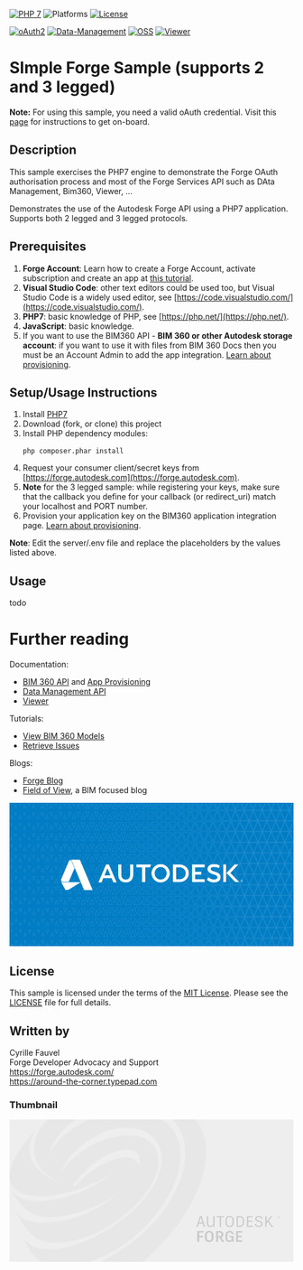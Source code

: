 [![PHP 7](https://img.shields.io/badge/PHP-7-blue.svg)](https://php.net/)
![Platforms](https://img.shields.io/badge/platform-windows%20%7C%20osx%20%7C%20linux-lightgray.svg)
[![License](http://img.shields.io/:license-mit-blue.svg)](http://opensource.org/licenses/MIT)

[![oAuth2](https://img.shields.io/badge/oAuth2-v1-green.svg)](http://developer-autodesk.github.io/)
[![Data-Management](https://img.shields.io/badge/Data%20Management-v1-green.svg)](http://developer-autodesk.github.io/)
[![OSS](https://img.shields.io/badge/OSS-v2-green.svg)](http://developer-autodesk.github.io/)
[![Viewer](https://img.shields.io/badge/Forge%20Viewer-v7.3-green.svg)](http://developer-autodesk.github.io/)

# SImple Forge Sample (supports 2 and 3 legged)

<b>Note:</b> For using this sample, you need a valid oAuth credential.
Visit this [page](https://forge.autodesk.com) for instructions to get on-board.


## Description

This sample exercises the PHP7 engine to demonstrate the Forge OAuth authorisation process and most of the Forge Services API such as DAta Management, Bim360, Viewer, ...

Demonstrates the use of the Autodesk Forge API using a PHP7 application. Supports both 2 legged and 3 legged protocols.

## Prerequisites

1. **Forge Account**: Learn how to create a Forge Account, activate subscription and create an app at [this tutorial](http://learnforge.autodesk.io/#/account/).
2. **Visual Studio Code**: other text editors could be used too, but Visual Studio Code is a widely used editor, see [https://code.visualstudio.com/](https://code.visualstudio.com/).
3. **PHP7**: basic knowledge of PHP, see [https://php.net/](https://php.net/).
4. **JavaScript**: basic knowledge.
5. If you want to use the BIM360 API - **BIM 360 or other Autodesk storage account**: if you want to use it with files from BIM 360 Docs then you must be an Account Admin to add the app integration. [Learn about provisioning](https://forge.autodesk.com/blog/bim-360-docs-provisioning-forge-apps).

## Setup/Usage Instructions

  1. Install [PHP7](https://php.net)
  2. Download (fork, or clone) this project
  3. Install PHP dependency modules:<br />
     ```
     php composer.phar install
     ```
  4. Request your consumer client/secret keys from [https://forge.autodesk.com](https://forge.autodesk.com).
  5. **Note** for the 3 legged sample: while registering your keys, make sure that the callback you define for your callback (or redirect_uri) match your localhost and PORT number.
  6. Provision your application key on the BIM360 application integration page. [Learn about provisioning](https://forge.autodesk.com/blog/bim-360-docs-provisioning-forge-apps).

**Note**: Edit the server/.env file and replace the placeholders by the values listed above.

## Usage

todo

# Further reading

Documentation:

- [BIM 360 API](https://developer.autodesk.com/en/docs/bim360/v1/overview/) and [App Provisioning](https://forge.autodesk.com/blog/bim-360-docs-provisioning-forge-apps)
- [Data Management API](https://developer.autodesk.com/en/docs/data/v2/overview/)
- [Viewer](https://developer.autodesk.com/en/docs/viewer/v6)

Tutorials:

- [View BIM 360 Models](http://learnforge.autodesk.io/#/tutorials/viewhubmodels)
- [Retrieve Issues](https://developer.autodesk.com/en/docs/bim360/v1/tutorials/retrieve-issues)

Blogs:

- [Forge Blog](https://forge.autodesk.com/categories/bim-360-api)
- [Field of View](https://fieldofviewblog.wordpress.com/), a BIM focused blog

![thumbnail](/thumbnail.png)

## License

This sample is licensed under the terms of the [MIT License](http://opensource.org/licenses/MIT).
Please see the [LICENSE](LICENSE) file for full details.

## Written by

Cyrille Fauvel <br />
Forge Developer Advocacy and Support <br />
https://forge.autodesk.com/ <br />
https://around-the-corner.typepad.com <br />

### Thumbnail
![thumbnail](thumbnail_default.png)
